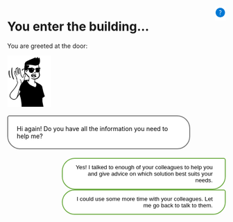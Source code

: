 <style>

.button  {
  border: none;
  color: black;
  width: 75%;
  padding: 12px 28px;
  background-color: white;
  border: 2px solid #70AD47;
  border-radius:30px 5px 30px 30px ;
  transition-duration: 0.4s;
  text-align: right;
  float: right;
}
.button:hover  {
  background-color: #70AD47;
  color: white; 
  border: 2px solid #70AD47;
}
.selected  {
  border: none;
  color: black;
  width: 75%;
  padding: 12px 28px;
  background-color: white;
  border: 2px solid #70AD47;
  border-radius:30px 5px 30px 30px ;
  text-align: right;
  float: right;
}
.panel {
  background-color: white;
  border: 2px solid #787878;
  color: black;
  border-radius: 5px 30px 30px 30px;
  padding: 20px 20px;
  width: 75%;
  float: left;
  margin-top: 20px;
  margin-bottom: 20px;
  text-align: left;
}
.response  {
  border: none;
  color: black;
  float: right;
  padding: 12px 28px;
  background-color: white;
  border-radius:30px 5px 30px 30px ;
  border: 2px solid #70AD47;
  transition-duration: 0.4s;
}
.response:hover  {
  background-color: #70AD47;
  color: white; 
  border: 2px solid #70AD47;
}
</style>

<script>
function showContent(id) {
  // Hide all hidden content
  var elements = document.getElementsByClassName('hidden-content');
  for (var i = 0; i < elements.length; i++) {
    elements[i].style.display = 'none';
  }

  // Show the selected hidden content
  var selectedElement = document.getElementById(id);
  if (selectedElement) {
    selectedElement.style.display = 'block';
  }

  // Remove unselected buttons
  var buttons = Array.from(document.getElementsByClassName('button'));
  buttons.forEach(function(button) {
    if (button.id !== id) {
      button.remove();
    }
  });
}
</script>

<img style="float: right; width:5%; display:box; clear: right; margin-top: 10px;" src="./media/help.png">

# You enter the building...

You are greeted at the door:

<img src="./media/welcome-project-manager.svg" alt="Hotel" style="width:20%; float:left"> <div class="panel">Hi again! Do you have all the information you need to help me?</div>

<button class="button" onclick="showContent('id01')">Yes! I talked to enough of your colleagues to help you and give advice on which solution best suits your needs.</button>

<button class="button" onclick="window.location.href='../office-health-care';">I could use some more time with your colleagues. Let me go back to talk to them.</button>

<div id="id01" class="hidden-content" style="display: none;">
  <div class="selected">Yes! I talked to enough of your colleagues to help you and give advice on which solution best suits your needs.</div>
  <div class="panel">Perfect! What do you want to focus on?</div>
  <button class="response" onclick="showContent('id01-01')">A - long answer to make sure it's below the response</button>
  <button class="response" onclick="showContent('id01-02')">B - long answer to make sure it's below the response</button>
  <button class="response" onclick="showContent('id01-03')">C - long answer to make sure it's below the response</button>
  <button class="response" onclick="showContent('id01-04')">D - long answer to make sure it's below the response </button>
</div>

<div id="id01-02" class="hidden-content" style="display: none;">
  <div class="selected">A - long answer to make sure it's below the response</div>
  <div class="panel">Certainly! Feel free to explore our office and chat with our team members. Once you’ve gathered the information you need, come back to me and let’s discuss the best solution for this project.
  </div>
  <button class="response" onclick="window.location.href='../start-01-data';">Thank you for the information. I'm excited to explore the office and speak with the team.</button>
</div>

<div id="id03" class="hidden-content" style="display: none;">
  <div class="selected">That sounds fascinating! How does this application work?</div>
  <div class="panel">Great question! Our application utilizes machine learning algorithms to analyze various medical parameters, such as BMI and age, to predict the likelihood of an individual having diabetes. Medical professionals can enter a patient’s information into the app and use the prediction to decide on further actions.</div>
  <div class="selected">That’s really interesting! Could you suggest someone I can talk to about the data science behind the application?</div>
  <div class="panel">Certainly! Feel free to explore our office and chat with our team members. Once you’ve gathered the information you need, come back to me and let’s discuss the best solution for this project.</div>
  <button class="response" onclick="window.location.href='../start-01-data';">Thank you for the information. I'm excited to explore the office and speak with the team.</button>
</div>


